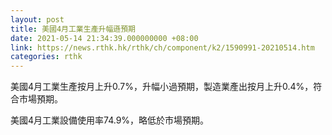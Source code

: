 ```yaml
---
layout: post
title: 美國4月工業生產升幅遜預期
date: 2021-05-14 21:34:39.000000000 +08:00
link: https://news.rthk.hk/rthk/ch/component/k2/1590991-20210514.htm
categories: rthk
---
```


美國4月工業生產按月上升0.7%，升幅小過預期，製造業產出按月上升0.4%，符合市場預期。

美國4月工業設備使用率74.9%，略低於市場預期。
